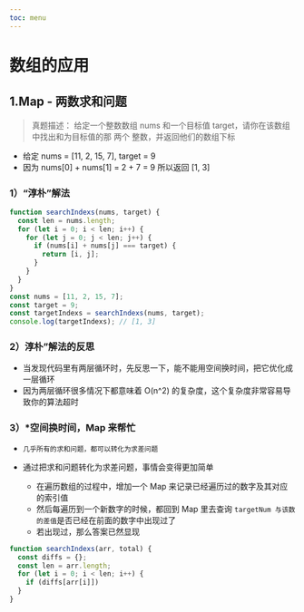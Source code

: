 ```yaml
---
toc: menu
---
```


# 数组的应用

## 1.Map - 两数求和问题

> 真题描述： 给定一个整数数组 nums 和一个目标值 target，请你在该数组中找出和为目标值的那 两个 整数，并返回他们的数组下标

- 给定 nums = [11, 2, 15, 7], target = 9
- 因为 nums[0] + nums[1] = 2 + 7 = 9 所以返回 [1, 3]

### 1）“淳朴”解法

```js
function searchIndexs(nums, target) {
  const len = nums.length;
  for (let i = 0; i < len; i++) {
    for (let j = 0; j < len; j++) {
      if (nums[i] + nums[j] === target) {
        return [i, j];
      }
    }
  }
}
const nums = [11, 2, 15, 7];
const target = 9;
const targetIndexs = searchIndexs(nums, target);
console.log(targetIndexs); // [1, 3]
```

### 2）淳朴”解法的反思

- 当发现代码里有两层循环时，先反思一下，能不能用空间换时间，把它优化成一层循环
- 因为两层循环很多情况下都意味着 O(n^2) 的复杂度，这个复杂度非常容易导致你的算法超时

### 3）\*空间换时间，Map 来帮忙

- `几乎所有的求和问题，都可以转化为求差问题`

- 通过把求和问题转化为求差问题，事情会变得更加简单

  - 在遍历数组的过程中，增加一个 Map 来记录已经遍历过的数字及其对应的索引值
  - 然后每遍历到一个新数字的时候，都回到 Map 里去查询 `targetNum 与该数的差值`是否已经在前面的数字中出现过了
  - 若出现过，那么答案已然显现

```js
function searchIndexs(arr, total) {
  const diffs = {};
  const len = arr.length;
  for (let i = 0; i < len; i++) {
    if (diffs[arr[i]])
  }
}
```
